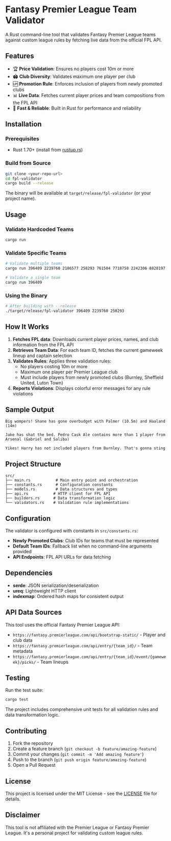 # Fantasy Premier League Team Validator

A Rust command-line tool that validates Fantasy Premier League teams against custom league rules by fetching live data from the official FPL API.

## Features

- 🏆 **Price Validation**: Ensures no players cost 10m or more
- 🏟️ **Club Diversity**: Validates maximum one player per club
- 🆙 **Promotion Rule**: Enforces inclusion of players from newly promoted clubs
- 📊 **Live Data**: Fetches current player prices and team compositions from the FPL API
- 🚀 **Fast & Reliable**: Built in Rust for performance and reliability

## Installation

### Prerequisites
- Rust 1.70+ (install from [rustup.rs](https://rustup.rs/))

### Build from Source
```bash
git clone <your-repo-url>
cd fpl-validator
cargo build --release
```

The binary will be available at `target/release/fpl-validator` (or your project name).

## Usage

### Validate Hardcoded Teams
```bash
cargo run
```

### Validate Specific Teams
```bash
# Validate multiple teams
cargo run 396409 2239760 2186577 258293 761504 7718758 2242306 8828197

# Validate a single team
cargo run 396409
```

### Using the Binary
```bash
# After building with --release
./target/release/fpl-validator 396409 2239760 258293
```

## How It Works

1. **Fetches FPL data**: Downloads current player prices, names, and club information from the FPL API
2. **Retrieves Team Data**: For each team ID, fetches the current gameweek lineup and captain selection
3. **Validates Rules**: Applies three validation rules:
    - No players costing 10m or more
    - Maximum one player per Premier League club
    - Must include players from newly promoted clubs (Burnley, Sheffield United, Luton Town)
4. **Reports Violations**: Displays colorful error messages for any rule violations

## Sample Output

```
Big wompers! Shane has gone overbudget with Palmer (10.5m) and Haaland (14m)

Jake has shat the bed. Pedro Cask Ale contains more than 1 player from Arsenal (Gabriel and Saliba)

Yikes! Harry has not included players from Burnley. That's gonna sting
```

## Project Structure

```
src/
├── main.rs           # Main entry point and orchestration
├── constants.rs      # Configuration constants
├── models.rs         # Data structures and types
├── api.rs           # HTTP client for FPL API
├── builders.rs      # Data transformation logic
└── validators.rs    # Validation rule implementations
```

## Configuration

The validator is configured with constants in `src/constants.rs`:

- **Newly Promoted Clubs**: Club IDs for teams that must be represented
- **Default Team IDs**: Fallback list when no command-line arguments provided
- **API Endpoints**: FPL API URLs for data fetching

## Dependencies

- **serde**: JSON serialization/deserialization
- **ureq**: Lightweight HTTP client
- **indexmap**: Ordered hash maps for consistent output

## API Data Sources

This tool uses the official Fantasy Premier League API:
- `https://fantasy.premierleague.com/api/bootstrap-static/` - Player and club data
- `https://fantasy.premierleague.com/api/entry/{team_id}/` - Team metadata
- `https://fantasy.premierleague.com/api/entry/{team_id}/event/{gameweek}/picks/` - Team lineups

## Testing

Run the test suite:
```bash
cargo test
```

The project includes comprehensive unit tests for all validation rules and data transformation logic.

## Contributing

1. Fork the repository
2. Create a feature branch (`git checkout -b feature/amazing-feature`)
3. Commit your changes (`git commit -m 'Add amazing feature'`)
4. Push to the branch (`git push origin feature/amazing-feature`)
5. Open a Pull Request

## License

This project is licensed under the MIT License - see the [LICENSE](LICENSE) file for details.

## Disclaimer

This tool is not affiliated with the Premier League or Fantasy Premier League. It's a personal project for validating custom league rules.